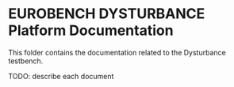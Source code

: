 # EUROBENCH DYSTURBANCE Platform Documentation
This folder contains the documentation related to the Dysturbance testbench.

TODO: describe each document